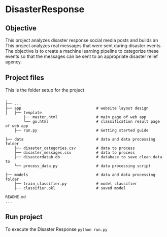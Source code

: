# DisasterResponse

## Objective
This project analyzes disaster response social media posts and builds an
This project analyzes real messages that were sent during disaster events. The objective is to create a machine learning pipeline to categorize these events so that the messages can be sent to an appropriate disaster relief agency.

## Project files
This is the folder setup for the project

    .
    ├── ...
    ├── app                                 # website layout design
    │   ├── template
            ├── master.html                 # main page of web app
            └── go.html                     # classification result page of web app
        ├── run.py                          # Getting started guide

    ├── data                            	# data and data processing folder
        ├── disaster_categories.csv         # data to process
        ├── disaster_messages.csv           # data to process
        ├── disasterdatab.db                # database to save clean data to
        └── process_data.py                 # data processing script

    ├── models                            	# data and data processing folder
        ├── train_classifier.py             # model classifier
        ├── classifier.pkl                  # saved model 

    README.md
    ...


## Run project
To execute the Disaster Response
`python run.py`
